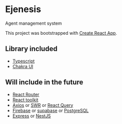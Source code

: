 # Ejenesis

Agent management system

This project was bootstrapped with
[Create React App](https://github.com/facebook/create-react-app).

## Library included

- [Typescript](https://www.typescriptlang.org/)
- [Chakra UI](https://chakra-ui.com/)

## Will include in the future

- [React Router](https://reactrouter.com/)
- [React toolkit](https://redux-toolkit.js.org/)
- [Axios](https://www.npmjs.com/package/axios) or [SWR](https://swr.vercel.app/) or [React Query](https://react-query.tanstack.com/)
- [Firebase](https://firebase.google.com/) or [supabase](https://supabase.com/) or [PostgreSQL](https://www.postgresql.org/)
- [Express](https://expressjs.com/) or [NestJS](https://nestjs.com/)

